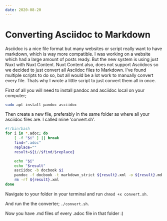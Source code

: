 ```yaml
---
date: 2020-08-20
---
```


# Converting Asciidoc to Markdown

Asciidoc is a nice file format but many websites or script really want to have markdown, which is way more compatible. I was working on a website which had a large amount of posts ready. But the new system is using just Nuxt with Nuxt Content. Nuxt Content also, does not support Asciidocs so we decided to just convert all Asciidoc files to Markdown. I've found multiple scripts to do so, but all would be a lot work to manually convert every file. Thats why I wrote a little script to just convert them all in once.

First of all you will need to install pandoc and asciidoc local on your computer;

```bash
sudo apt install pandoc asciidoc
```

Then create a new file, preferably in the same folder as where all your asciidoc files are. I called mine 'convert.sh'.

```bash
#!/bin/bash
for i in *.adoc; do
    [ -f "$i" ] || break        
    find=".adoc"
    replace=""
    result=${i//$find/$replace}

    echo "$i"
    echo "$result"
    asciidoc -b docbook $i
    pandoc -f docbook -t markdown_strict ${result}.xml -o ${result}.md
    rm -rf ${result}.xml
done
```

Navigate to your folder in your terminal and run `chmod +x convert.sh`.

And run the the converter; `./convert.sh`.

Now you have .md files of every .adoc file in that folder :)

